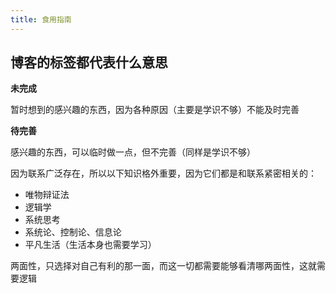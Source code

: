 ```yaml
---
title: 食用指南
---
```


## 博客的标签都代表什么意思

**未完成**

暂时想到的感兴趣的东西，因为各种原因（主要是学识不够）不能及时完善

**待完善**

感兴趣的东西，可以临时做一点，但不完善（同样是学识不够）

因为联系广泛存在，所以以下知识格外重要，因为它们都是和联系紧密相关的：

- 唯物辩证法
- 逻辑学
- 系统思考
- 系统论、控制论、信息论
- 平凡生活（生活本身也需要学习）

两面性，只选择对自己有利的那一面，而这一切都需要能够看清哪两面性，这就需要逻辑


